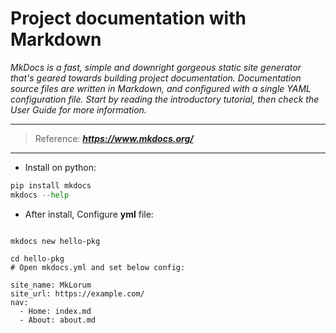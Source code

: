 # Project documentation with Markdown

_MkDocs is a fast, simple and downright gorgeous static site generator that's geared towards building project documentation. 
Documentation source files are written in Markdown, and configured with a single YAML configuration file. 
Start by reading the introductory tutorial, then check the User Guide for more information._

---
  > Reference: _**<https://www.mkdocs.org/>**_

---
* Install on python:

```python
pip install mkdocs
mkdocs --help
```

* After install, Configure **yml** file:

```

mkdocs new hello-pkg

cd hello-pkg
# Open mkdocs.yml and set below config:

site_name: MkLorum
site_url: https://example.com/
nav:
  - Home: index.md
  - About: about.md



```


